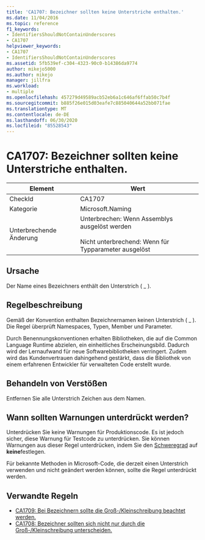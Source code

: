 ```yaml
---
title: 'CA1707: Bezeichner sollten keine Unterstriche enthalten.'
ms.date: 11/04/2016
ms.topic: reference
f1_keywords:
- IdentifiersShouldNotContainUnderscores
- CA1707
helpviewer_keywords:
- CA1707
- IdentifiersShouldNotContainUnderscores
ms.assetid: 5fb539ef-c304-4323-90c0-b14386da9774
author: mikejo5000
ms.author: mikejo
manager: jillfra
ms.workload:
- multiple
ms.openlocfilehash: 457279d49589acb52eb6a1c646af6ffab50c7b4f
ms.sourcegitcommit: b885f26e015d03eafe7c885040644a52bb071fae
ms.translationtype: MT
ms.contentlocale: de-DE
ms.lasthandoff: 06/30/2020
ms.locfileid: "85528543"
---
```

# <a name="ca1707-identifiers-should-not-contain-underscores"></a>CA1707: Bezeichner sollten keine Unterstriche enthalten.

|Element|Wert|
|-|-|
|CheckId|CA1707|
|Kategorie|Microsoft.Naming|
|Unterbrechende Änderung|Unterbrechen: Wenn Assemblys ausgelöst werden<br /><br /> Nicht unterbrechend: Wenn für Typparameter ausgelöst|

## <a name="cause"></a>Ursache

Der Name eines Bezeichners enthält den Unterstrich ( \_ ).

## <a name="rule-description"></a>Regelbeschreibung

Gemäß der Konvention enthalten Bezeichnernamen keinen Unterstrich ( \_ ). Die Regel überprüft Namespaces, Typen, Member und Parameter.

Durch Benennungskonventionen erhalten Bibliotheken, die auf die Common Language Runtime abzielen, ein einheitliches Erscheinungsbild. Dadurch wird der Lernaufwand für neue Softwarebibliotheken verringert. Zudem wird das Kundenvertrauen dahingehend gestärkt, dass die Bibliothek von einem erfahrenen Entwickler für verwalteten Code erstellt wurde.

## <a name="how-to-fix-violations"></a>Behandeln von Verstößen

Entfernen Sie alle Unterstrich Zeichen aus dem Namen.

## <a name="when-to-suppress-warnings"></a>Wann sollten Warnungen unterdrückt werden?

Unterdrücken Sie keine Warnungen für Produktionscode. Es ist jedoch sicher, diese Warnung für Testcode zu unterdrücken. Sie können Warnungen aus dieser Regel unterdrücken, indem Sie den [Schweregrad](use-roslyn-analyzers.md#rule-severity) auf **keine**festlegen.

Für bekannte Methoden in Microsoft-Code, die derzeit einen Unterstrich verwenden und nicht geändert werden können, sollte die Regel unterdrückt werden.

## <a name="related-rules"></a>Verwandte Regeln

- [CA1709: Bei Bezeichnern sollte die Groß-/Kleinschreibung beachtet werden.](../code-quality/ca1709.md)
- [CA1708: Bezeichner sollten sich nicht nur durch die Groß-/Kleinschreibung unterscheiden.](../code-quality/ca1708.md)
